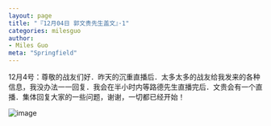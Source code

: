 ```yaml
---
layout: page
title: "『12月04日 郭文贵先生盖文』·1"
categories: milesguo
author:
- Miles Guo
meta: "Springfield"
---
```


12月4号：尊敬的战友们好．昨天的沉重直播后．太多太多的战友给我发来的各种信息，我没办法一一回复．我会在半小时内等路德先生直播完后．文贵会有一个直播．集体回复大家的一些问题，谢谢，一切都已经开始！

![image](../../../../image/milesguo/2020_12_04_Miles_Guo_Getter_1_1.png)
